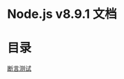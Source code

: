 # Node.js v8.9.1 文档
# 目录
[断言测试](https://github.com/ArcherGrey/study/blob/master/JavaScript/nodejs/Assertion%20Testing.md)
[]()
[]()
[]()
[]()
[]()
[]()
